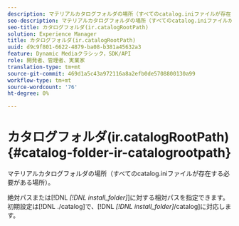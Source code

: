 ```yaml
---
description: マテリアルカタログフォルダの場所（すべてのcatalog.iniファイルが存在する必要がある場所）。
seo-description: マテリアルカタログフォルダの場所（すべてのcatalog.iniファイルが存在する必要がある場所）。
seo-title: カタログフォルダ(ir.catalogRootPath)
solution: Experience Manager
title: カタログフォルダ(ir.catalogRootPath)
uuid: d9c9f801-6622-4879-ba08-b381a45632a3
feature: Dynamic Mediaクラシック，SDK/API
role: 開発者、管理者、実業家
translation-type: tm+mt
source-git-commit: 469d1a5c43a972116a8a2efb0de5708800130a99
workflow-type: tm+mt
source-wordcount: '76'
ht-degree: 0%

---
```



# カタログフォルダ(ir.catalogRootPath){#catalog-folder-ir-catalogrootpath}

マテリアルカタログフォルダの場所（すべてのcatalog.iniファイルが存在する必要がある場所）。

絶対パスまたは[!DNL *[!DNL install_folder]*]に対する相対パスを指定できます。 初期設定は[!DNL ./catalog]で、[!DNL *[!DNL install_folder]*/catalog]に対応します。
